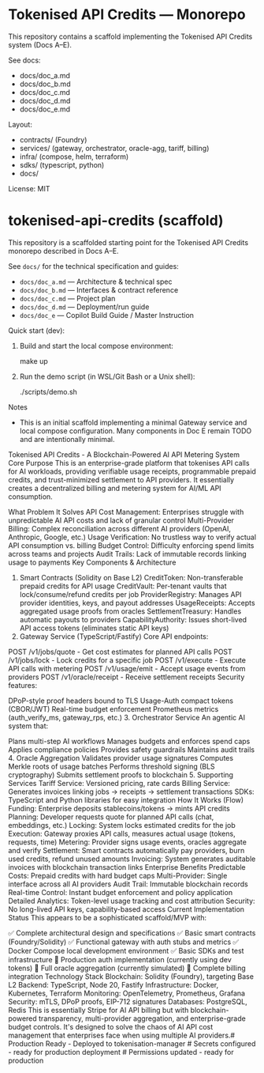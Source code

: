 # Tokenised API Credits — Monorepo

This repository contains a scaffold implementing the Tokenised API Credits system (Docs A–E).

See docs:
- docs/doc_a.md
- docs/doc_b.md
- docs/doc_c.md
- docs/doc_d.md
- docs/doc_e.md

Layout:
- contracts/ (Foundry)
- services/ (gateway, orchestrator, oracle-agg, tariff, billing)
- infra/ (compose, helm, terraform)
- sdks/ (typescript, python)
- docs/

License: MIT
# tokenised-api-credits (scaffold)

This repository is a scaffolded starting point for the Tokenised API Credits monorepo described in Docs A–E.

See `docs/` for the technical specification and guides:

- `docs/doc_a.md` — Architecture & technical spec
- `docs/doc_b.md` — Interfaces & contract reference
- `docs/doc_c.md` — Project plan
- `docs/doc_d.md` — Deployment/run guide
- `docs/doc_e`   — Copilot Build Guide / Master Instruction

Quick start (dev):

1. Build and start the local compose environment:

   make up

2. Run the demo script (in WSL/Git Bash or a Unix shell):

   ./scripts/demo.sh

Notes
- This is an initial scaffold implementing a minimal Gateway service and local compose configuration. Many components in Doc E remain TODO and are intentionally minimal.


Tokenised API Credits - A Blockchain-Powered AI API Metering System
Core Purpose
This is an enterprise-grade platform that tokenises API calls for AI workloads, providing verifiable usage receipts, programmable prepaid credits, and trust-minimized settlement to API providers. It essentially creates a decentralized billing and metering system for AI/ML API consumption.

What Problem It Solves
API Cost Management: Enterprises struggle with unpredictable AI API costs and lack of granular control
Multi-Provider Billing: Complex reconciliation across different AI providers (OpenAI, Anthropic, Google, etc.)
Usage Verification: No trustless way to verify actual API consumption vs. billing
Budget Control: Difficulty enforcing spend limits across teams and projects
Audit Trails: Lack of immutable records linking usage to payments
Key Components & Architecture
1. Smart Contracts (Solidity on Base L2)
CreditToken: Non-transferable prepaid credits for API usage
CreditVault: Per-tenant vaults that lock/consume/refund credits per job
ProviderRegistry: Manages API provider identities, keys, and payout addresses
UsageReceipts: Accepts aggregated usage proofs from oracles
SettlementTreasury: Handles automatic payouts to providers
CapabilityAuthority: Issues short-lived API access tokens (eliminates static API keys)
2. Gateway Service (TypeScript/Fastify)
Core API endpoints:

POST /v1/jobs/quote - Get cost estimates for planned API calls
POST /v1/jobs/lock - Lock credits for a specific job
POST /v1/execute - Execute API calls with metering
POST /v1/usage/emit - Accept usage events from providers
POST /v1/oracle/receipt - Receive settlement receipts
Security features:

DPoP-style proof headers bound to TLS
Usage-Auth compact tokens (CBOR/JWT)
Real-time budget enforcement
Prometheus metrics (auth_verify_ms, gateway_rps, etc.)
3. Orchestrator Service
An agentic AI system that:

Plans multi-step AI workflows
Manages budgets and enforces spend caps
Applies compliance policies
Provides safety guardrails
Maintains audit trails
4. Oracle Aggregation
Validates provider usage signatures
Computes Merkle roots of usage batches
Performs threshold signing (BLS cryptography)
Submits settlement proofs to blockchain
5. Supporting Services
Tariff Service: Versioned pricing, rate cards
Billing Service: Generates invoices linking jobs → receipts → settlement transactions
SDKs: TypeScript and Python libraries for easy integration
How It Works (Flow)
Funding: Enterprise deposits stablecoins/tokens → mints API credits
Planning: Developer requests quote for planned API calls (chat, embeddings, etc.)
Locking: System locks estimated credits for the job
Execution: Gateway proxies API calls, measures actual usage (tokens, requests, time)
Metering: Provider signs usage events, oracles aggregate and verify
Settlement: Smart contracts automatically pay providers, burn used credits, refund unused amounts
Invoicing: System generates auditable invoices with blockchain transaction links
Enterprise Benefits
Predictable Costs: Prepaid credits with hard budget caps
Multi-Provider: Single interface across all AI providers
Audit Trail: Immutable blockchain records
Real-time Control: Instant budget enforcement and policy application
Detailed Analytics: Token-level usage tracking and cost attribution
Security: No long-lived API keys, capability-based access
Current Implementation Status
This appears to be a sophisticated scaffold/MVP with:

✅ Complete architectural design and specifications
✅ Basic smart contracts (Foundry/Solidity)
✅ Functional gateway with auth stubs and metrics
✅ Docker Compose local development environment
✅ Basic SDKs and test infrastructure
🔄 Production auth implementation (currently using dev tokens)
🔄 Full oracle aggregation (currently simulated)
🔄 Complete billing integration
Technology Stack
Blockchain: Solidity (Foundry), targeting Base L2
Backend: TypeScript, Node 20, Fastify
Infrastructure: Docker, Kubernetes, Terraform
Monitoring: OpenTelemetry, Prometheus, Grafana
Security: mTLS, DPoP proofs, EIP-712 signatures
Databases: PostgreSQL, Redis
This is essentially Stripe for AI API billing but with blockchain-powered transparency, multi-provider aggregation, and enterprise-grade budget controls. It's designed to solve the chaos of AI API cost management that enterprises face when using multiple AI providers.#   P r o d u c t i o n   R e a d y   -   D e p l o y e d   t o   t o k e n i s a t i o n - m a n a g e r  
 #   S e c r e t s   c o n f i g u r e d   -   r e a d y   f o r   p r o d u c t i o n   d e p l o y m e n t  
 #   P e r m i s s i o n s   u p d a t e d   -   r e a d y   f o r   p r o d u c t i o n  
 